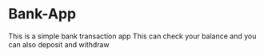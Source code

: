 # Bank-App
This is a simple bank transaction app
This can check your balance and you can also
deposit and withdraw 
